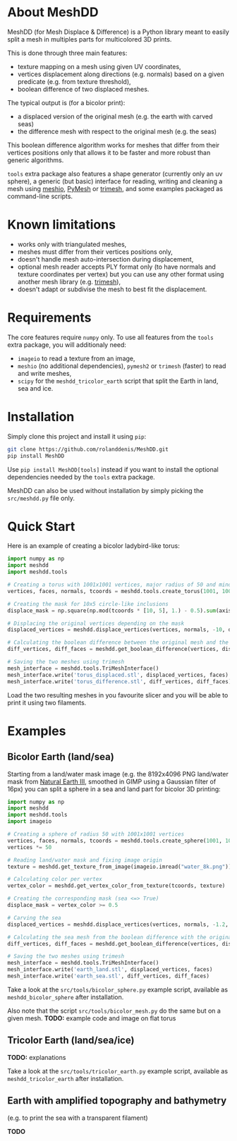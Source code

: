 # About MeshDD

MeshDD (for Mesh Displace & Difference) is a Python library meant to easily
split a mesh in multiples parts for multicolored 3D prints.

This is done through three main features:

- texture mapping on a mesh using given UV coordinates,
- vertices displacement along directions (e.g. normals) based on a given predicate (e.g. from texture threshold),
- boolean difference of two displaced meshes. 

The typical output is (for a bicolor print):

- a displaced version of the original mesh (e.g. the earth with carved seas)
- the difference mesh with respect to the original mesh (e.g. the seas)

This boolean difference algorithm works for meshes that differ from their
vertices positions only that allows it to be faster and more robust than
generic algorithms.

`tools` extra package also features a shape generator (currently only an
uv sphere), a generic (but basic) interface for reading, writing and cleaning a mesh using
[meshio](https://github.com/nschloe/meshio),
[PyMesh](https://github.com/PyMesh/PyMesh) or
[trimesh](https://github.com/mikedh/trimesh),
and some examples packaged as command-line scripts.

# Known limitations

- works only with triangulated meshes,
- meshes must differ from their vertices positions only,
- doesn't handle mesh auto-intersection during displacement,
- optional mesh reader accepts PLY format only (to have normals and texture coordinates per vertex) but you can use any other format using another mesh library (e.g. [trimesh](https://github.com/mikedh/trimesh)),
- doesn't adapt or subdivise the mesh to best fit the displacement.

# Requirements

The core features require `numpy` only.
To use all features from the `tools` extra package, you will additionaly need:

- `imageio` to read a texture from an image,
- `meshio` (no additional dependencies), `pymesh2` or `trimesh` (faster) to read and write meshes,
- `scipy` for the `meshdd_tricolor_earth` script that split the Earth in land, sea and ice.

# Installation

Simply clone this project and install it using `pip`:
```bash
git clone https://github.com/rolanddenis/MeshDD.git
pip install MeshDD
```

Use `pip install MeshDD[tools]` instead if you want to install the optional dependencies needed by the `tools` extra package.

MeshDD can also be used without installation by simply picking the `src/meshdd.py` file only.

# Quick Start

Here is an example of creating a bicolor ladybird-like torus:

```python
import numpy as np
import meshdd
import meshdd.tools

# Creating a torus with 1001x1001 vertices, major radius of 50 and minor radius of 25
vertices, faces, normals, tcoords = meshdd.tools.create_torus(1001, 1001, 50, 25)

# Creating the mask for 10x5 circle-like inclusions
displace_mask = np.square(np.mod(tcoords * [10, 5], 1.) - 0.5).sum(axis=1) <= 0.25**2

# Displacing the original vertices depending on the mask
displaced_vertices = meshdd.displace_vertices(vertices, normals, -10, displace_mask)

# Calculating the boolean difference between the original mesh and the displaced one
diff_vertices, diff_faces = meshdd.get_boolean_difference(vertices, displaced_vertices, faces, displace_mask)

# Saving the two meshes using trimesh
mesh_interface = meshdd.tools.TriMeshInterface()
mesh_interface.write('torus_displaced.stl', displaced_vertices, faces)
mesh_interface.write('torus_difference.stl', diff_vertices, diff_faces)
```

Load the two resulting meshes in you favourite slicer and you will be able to print it using two filaments.

# Examples

## Bicolor Earth (land/sea)

Starting from a land/water mask image (e.g. the 8192x4096 PNG land/water mask from [Natural Earth III](http://www.shadedrelief.com/natural3/pages/extra.html), smoothed in GIMP using a Gaussian filter of 16px)
you can split a sphere in a sea and land part for bicolor 3D printing:

```python
import numpy as np
import meshdd
import meshdd.tools
import imageio

# Creating a sphere of radius 50 with 1001x1001 vertices 
vertices, faces, normals, tcoords = meshdd.tools.create_sphere(1001, 1001)
vertices *= 50

# Reading land/water mask and fixing image origin
texture = meshdd.get_texture_from_image(imageio.imread("water_8k.png"))

# Calculating color per vertex
vertex_color = meshdd.get_vertex_color_from_texture(tcoords, texture)

# Creating the corresponding mask (sea <=> True)
displace_mask = vertex_color >= 0.5

# Carving the sea
displaced_vertices = meshdd.displace_vertices(vertices, normals, -1.2, displace_mask)

# Calculating the sea mesh from the boolean difference with the original sphere
diff_vertices, diff_faces = meshdd.get_boolean_difference(vertices, displaced_vertices, faces, displace_mask)

# Saving the two meshes using trimesh
mesh_interface = meshdd.tools.TriMeshInterface()
mesh_interface.write('earth_land.stl', displaced_vertices, faces)
mesh_interface.write('earth_sea.stl', diff_vertices, diff_faces)
```

Take a look at the `src/tools/bicolor_sphere.py` example script, available as `meshdd_bicolor_sphere` after installation.

Also note that the script `src/tools/bicolor_mesh.py` do the same but on a given mesh.
**TODO:** example code and image on flat torus

## Tricolor Earth (land/sea/ice)

**TODO:** explanations

Take a look at the `src/tools/tricolor_earth.py` example script, available as `meshdd_tricolor_earth` after installation.

## Earth with amplified topography and bathymetry

(e.g. to print the sea with a transparent filament)

**TODO**
